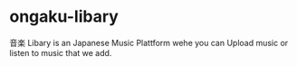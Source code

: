 # ongaku-libary
音楽 Libary is an Japanese Music Plattform wehe you can Upload  music or listen to music that we add.
